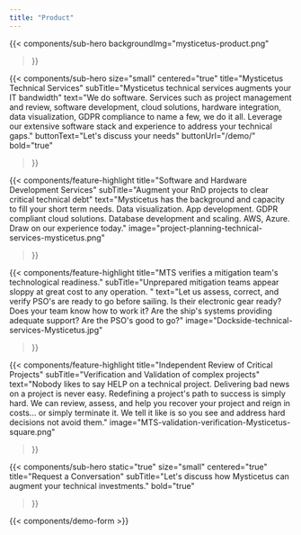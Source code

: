 ```yaml
---
title: "Product"
---
```


{{< components/sub-hero
	backgroundImg="mysticetus-product.png"
>}}

{{< components/sub-hero
	size="small"
	centered="true"
	title="Mysticetus Technical Services"
	subTitle="Mysticetus technical services augments your IT bandwidth"
	text="We do software. Services such as project management and review, software development, cloud solutions, hardware integration, data visualization, GDPR compliance to name a few, we do it all. Leverage our extensive software stack and experience to address your technical gaps."
	buttonText="Let's discuss your needs"
	buttonUrl="/demo/"
	bold="true"
>}}

{{< components/feature-highlight
	title="Software and Hardware Development Services"
	subTitle="Augment your RnD projects to clear critical technical debt"
	text="Mysticetus has the background and capacity to fill your short term needs. Data visualization. App development. GDPR compliant cloud solutions. Database development and scaling. AWS, Azure. Draw on our experience today."
	image="project-planning-technical-services-mysticetus.png"

>}}

{{< components/feature-highlight
	title="MTS verifies a mitigation team's technological readiness."
	subTitle="Unprepared mitigation teams appear sloppy at great cost to any operation. "
	text="Let us assess, correct, and verify PSO's are ready to go before sailing. Is their electronic gear ready? Does your team know how to work it? Are the ship's systems providing adequate support? Are the PSO's good to go?"
	image="Dockside-technical-services-Mysticetus.jpg"	

>}}

{{< components/feature-highlight
	title="Independent Review of Critical Projects"
	subTitle="Verification and Validation of complex projects"
	text="Nobody likes to say HELP on a technical project. Delivering bad news on a project is never easy. Redefining a project's path to success is simply hard. We can review, assess, and help you recover your project and reign in costs... or simply terminate it. We tell it like is so you see and address hard decisions not avoid them."
	image="MTS-validation-verification-Mysticetus-square.png"

>}}

{{< components/sub-hero
	static="true"
	size="small"
	centered="true"
	title="Request a Conversation"
	subTitle="Let's discuss how Mysticetus can augment your technical investments."
	bold="true"
>}}

{{< components/demo-form >}}

